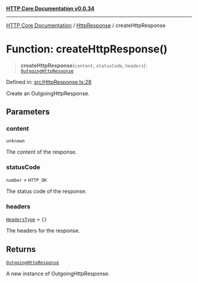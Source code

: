 [**HTTP Core Documentation v0.0.34**](../../README.md)

***

[HTTP Core Documentation](../../modules.md) / [HttpResponse](../README.md) / createHttpResponse

# Function: createHttpResponse()

> **createHttpResponse**(`content`, `statusCode`, `headers`): [`OutgoingHttpResponse`](../../OutgoingHttpResponse/classes/OutgoingHttpResponse.md)

Defined in: [src/HttpResponse.ts:28](https://github.com/stonemjs/http-core/blob/424f80742be298e137f118c0e2e80266a8a78f3c/src/HttpResponse.ts#L28)

Create an OutgoingHttpResponse.

## Parameters

### content

`unknown`

The content of the response.

### statusCode

`number` = `HTTP_OK`

The status code of the response.

### headers

[`HeadersType`](../../declarations/type-aliases/HeadersType.md) = `{}`

The headers for the response.

## Returns

[`OutgoingHttpResponse`](../../OutgoingHttpResponse/classes/OutgoingHttpResponse.md)

A new instance of OutgoingHttpResponse.
